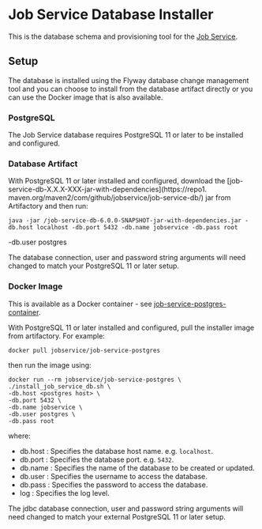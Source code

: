 # Job Service Database Installer

This is the database schema and provisioning tool for the [Job Service](../job-service). 

## Setup

The database is installed using the Flyway database change management tool and you can choose to install from the database artifact 
directly or you can use the Docker image that is  also available.

### PostgreSQL
The Job Service database requires PostgreSQL 11 or later to be installed and configured. 

### Database Artifact
With PostgreSQL 11 or later installed and configured, download the [job-service-db-X.X.X-XXX-jar-with-dependencies](https://repo1.
maven.org/maven2/com/github/jobservice/job-service-db/) jar from Artifactory and then run:

	java -jar /job-service-db-6.0.0-SNAPSHOT-jar-with-dependencies.jar -db.host localhost -db.port 5432 -db.name jobservice -db.pass root 
-db.user postgres

The database connection, user and password string arguments will need changed to match your PostgreSQL 11 or later setup.

### Docker Image
This is available as a Docker container - see [job-service-postgres-container](../job-service-postgres-container).

With PostgreSQL 11 or later installed and configured, pull the installer image from artifactory. For example:

	docker pull jobservice/job-service-postgres

then run the image using:

	docker run --rm jobservice/job-service-postgres \
	./install_job_service_db.sh \
	-db.host <postgres host> \
	-db.port 5432 \
	-db.name jobservice \
	-db.user postgres \
	-db.pass root

where:

*   db.host  :  Specifies the database host name.  e.g. `localhost`.
*   db.port  :  Specifies the database port.  e.g. `5432`.
*   db.name  :  Specifies the name of the database to be created or updated.
*   db.user  :  Specifies the username to access the database.
*   db.pass  :  Specifies the password to access the database.
*   log      :  Specifies the log level.

The jdbc database connection, user and password string arguments will need changed to match your external PostgreSQL 11 or later setup.
